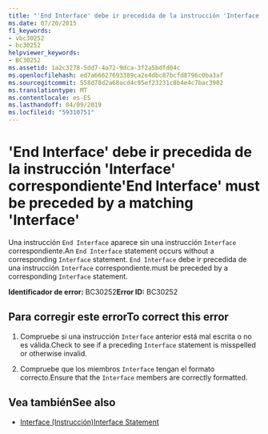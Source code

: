 ```yaml
---
title: "'End Interface' debe ir precedida de la instrucción 'Interface' correspondiente"
ms.date: 07/20/2015
f1_keywords:
- vbc30252
- bc30252
helpviewer_keywords:
- BC30252
ms.assetid: 1a2c3278-5dd7-4a72-9dca-3f2a5bdfd04c
ms.openlocfilehash: ed7a66627693389ca2e4dbc87bcfd8796c0ba3af
ms.sourcegitcommit: 558d78d2a68acd4c95ef23231c8b4e4c7bac3902
ms.translationtype: MT
ms.contentlocale: es-ES
ms.lasthandoff: 04/09/2019
ms.locfileid: "59310751"
---
```

# <a name="end-interface-must-be-preceded-by-a-matching-interface"></a><span data-ttu-id="ccd6c-102">'End Interface' debe ir precedida de la instrucción 'Interface' correspondiente</span><span class="sxs-lookup"><span data-stu-id="ccd6c-102">'End Interface' must be preceded by a matching 'Interface'</span></span>
<span data-ttu-id="ccd6c-103">Una instrucción `End Interface` aparece sin una instrucción `Interface` correspondiente.</span><span class="sxs-lookup"><span data-stu-id="ccd6c-103">An `End Interface` statement occurs without a corresponding `Interface` statement.</span></span> `End Interface` <span data-ttu-id="ccd6c-104">debe ir precedida de una instrucción `Interface` correspondiente.</span><span class="sxs-lookup"><span data-stu-id="ccd6c-104">must be preceded by a corresponding `Interface` statement.</span></span>  
  
 <span data-ttu-id="ccd6c-105">**Identificador de error:** BC30252</span><span class="sxs-lookup"><span data-stu-id="ccd6c-105">**Error ID:** BC30252</span></span>  
  
## <a name="to-correct-this-error"></a><span data-ttu-id="ccd6c-106">Para corregir este error</span><span class="sxs-lookup"><span data-stu-id="ccd6c-106">To correct this error</span></span>  
  
1. <span data-ttu-id="ccd6c-107">Compruebe si una instrucción `Interface` anterior está mal escrita o no es válida.</span><span class="sxs-lookup"><span data-stu-id="ccd6c-107">Check to see if a preceding `Interface` statement is misspelled or otherwise invalid.</span></span>  
  
2. <span data-ttu-id="ccd6c-108">Compruebe que los miembros `Interface` tengan el formato correcto.</span><span class="sxs-lookup"><span data-stu-id="ccd6c-108">Ensure that the `Interface` members are correctly formatted.</span></span>  
  
## <a name="see-also"></a><span data-ttu-id="ccd6c-109">Vea también</span><span class="sxs-lookup"><span data-stu-id="ccd6c-109">See also</span></span>

- [<span data-ttu-id="ccd6c-110">Interface (Instrucción)</span><span class="sxs-lookup"><span data-stu-id="ccd6c-110">Interface Statement</span></span>](../../visual-basic/language-reference/statements/interface-statement.md)

